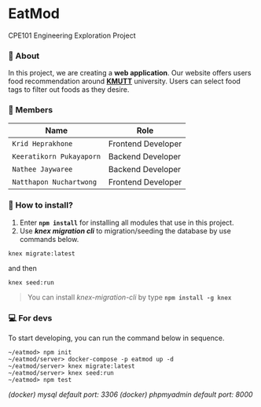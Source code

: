 # EatMod
CPE101 Engineering Exploration Project

### :pencil: About
In this project, we are creating a **web application**. Our website offers users food recommendation around **[KMUTT](https://www.kmutt.ac.th)** university. Users can select food tags to filter out foods as they desire.

### :busts_in_silhouette: Members
| Name | Role |
| - | - |
| `Krid Heprakhone` | Frontend Developer |
| `Keeratikorn Pukayaporn` | Backend Developer |
| `Nathee Jaywaree` | Backend Developer |
| `Natthapon Nuchartwong` | Frontend Developer |

### :wrench: How to install?
1. Enter **`npm install`** for installing all modules that use in this project.
2. Use ***knex migration cli*** to migration/seeding the database by use commands below.
```
knex migrate:latest
```
and then
```
knex seed:run
```

> You can install *knex-migration-cli* by type **`npm install -g knex`**

### :computer: For devs
To start developing, you can run the command below in sequence.

```
~/eatmod> npm init
~/eatmod/server> docker-compose -p eatmod up -d
~/eatmod/server> knex migrate:latest
~/eatmod/server> knex seed:run
~/eatmod> npm test
```

*(docker) mysql default port: 3306*
*(docker) phpmyadmin default port: 8000*
